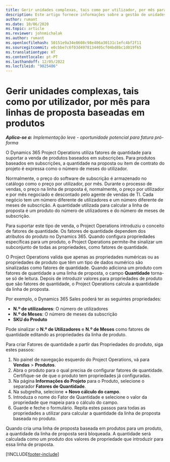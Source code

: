 ```yaml
---
title: Gerir unidades complexas, tais como por utilizador, por mês para linhas de proposta baseadas em produtos
description: Este artigo fornece informações sobre a gestão de unidades complexas para linhas de proposta baseadas em produtos.
author: rumant
ms.date: 10/06/2020
ms.topic: article
ms.reviewer: johnmichalak
ms.author: rumant
ms.openlocfilehash: 50151e9a34e8608c98e406a30131c1efc4bf2f11
ms.sourcegitcommit: e0cbbe7c6f03d4978134405cf04bd8bc1d019f65
ms.translationtype: HT
ms.contentlocale: pt-PT
ms.lasthandoff: 12/05/2022
ms.locfileid: "9825486"
---
```

# <a name="managing-complex-units-such-as-per-user-per-month-for-product-based-quote-lines"></a>Gerir unidades complexas, tais como por utilizador, por mês para linhas de proposta baseadas em produtos

_**Aplica-se a:** Implementação leve - oportunidade potencial para fatura pró-forma_

O Dynamics 365 Project Operations utiliza fatores de quantidade para suportar a venda de produtos baseados em subscrições. Para produtos baseados em subscrições, a quantidade na proposta ou item de contrato do projeto é expressa como o número de meses do utilizador.

Normalmente, o preço do software de subscrição é armazenado no catálogo como o preço por utilizador, por mês. Durante o processo de vendas, o preço na linha de proposta é, normalmente, o preço por utilizador e por mês negociado e descontado pelo agente de vendas de TI. Cada negócio tem um número diferente de utilizadores e um número diferente de meses de subscrição. A quantidade utilizada para calcular a linha de proposta é um produto do número de utilizadores e do número de meses de subscrição.

Para suportar este tipo de venda, o Project Operations introduziu o conceito de fatores de quantidade. Os fatores de quantidade dependem dos atributos do produto no Dynamics 365. Quando configura propriedades específicas para um produto, o Project Operations permite-lhe sinalizar um subconjunto de todas as propriedades, como fatores de quantidade.

O Project Operations valida que apenas as propriedades numéricas ou as propriedades de produto que têm um tipo de dados numérico são sinalizadas como fatores de quantidade. Quando adiciona um produto com fatores de quantidade a uma linha de proposta, o campo **Quantidade** torna-se só de leitura. Depois de introduzir valores para propriedades de produto que são fatores de quantidade, o Project Operations calcula a quantidade da linha de proposta.

Por exemplo, o Dynamics 365 Sales poderá ter as seguintes propriedades:

- **N.º de utilizadores**: O número de utilizadores
- **N.º de Meses**: O número de meses da subscrição
- **SKU do Produto**

Pode sinalizar o **N.º de Utilizadores** e **N.º de Meses** como fatores de quantidade editando as propriedades da linha de produto.

Para criar Fatores de quantidade a partir das Propriedades do produto, siga estes passos:

1. No painel de navegação esquerdo do Project Operations, vá para **Vendas** > **Produtos**.
2. Abra o produto para o qual precisa de configurar fatores de quantidade. Certifique-se de que o produto tem propriedades já configuradas.
3. Na página **Informações do Projeto** para o Produto, selecione o separador **Fatores de Quantidade**.
4. Na subgrelha, selecione **+ Novo cálculo do campo**.
5. Introduza o nome do Fator de Quantidade e selecione o valor da propriedade que mapeia para o cálculo do campo.
6. Guarde e feche o formulário. Repita estes passos para todas as propriedades a utilizar para calcular a quantidade da linha de proposta baseada no produto.

Quando cria uma linha de proposta baseada em produtos para um produto, a quantidade da linha de proposta será bloqueada. A quantidade será calculada como um produto dos valores de propriedade que introduzir para essa linha de proposta.


[!INCLUDE[footer-include](../../includes/footer-banner.md)]
